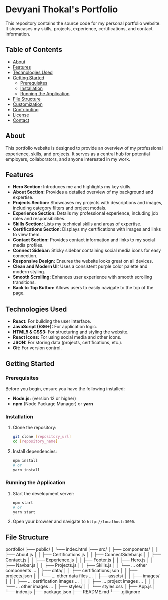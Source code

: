 # Devyani Thokal's Portfolio

This repository contains the source code for my personal portfolio website. It showcases my skills, projects, experience, certifications, and contact information.

## Table of Contents

- [About](#about)
- [Features](#features)
- [Technologies Used](#technologies-used)
- [Getting Started](#getting-started)
  - [Prerequisites](#prerequisites)
  - [Installation](#installation)
  - [Running the Application](#running-the-application)
- [File Structure](#file-structure)
- [Customization](#customization)
- [Contributing](#contributing)
- [License](#license)
- [Contact](#contact)

## About

This portfolio website is designed to provide an overview of my professional experience, skills, and projects. It serves as a central hub for potential employers, collaborators, and anyone interested in my work.

## Features

- **Hero Section:** Introduces me and highlights my key skills.
- **About Section:** Provides a detailed overview of my background and expertise.
- **Projects Section:** Showcases my projects with descriptions and images, including category filters and project modals.
- **Experience Section:** Details my professional experience, including job roles and responsibilities.
- **Skills Section:** Lists my technical skills and areas of expertise.
- **Certifications Section:** Displays my certifications with images and links to view them.
- **Contact Section:** Provides contact information and links to my social media profiles.
- **Connect Sidebar:** Sticky sidebar containing social media icons for easy connection.
- **Responsive Design:** Ensures the website looks great on all devices.
- **Clean and Modern UI:** Uses a consistent purple color palette and modern styling.
- **Smooth Scrolling:** Enhances user experience with smooth scrolling transitions.
- **Back to Top Button:** Allows users to easily navigate to the top of the page.

## Technologies Used

- **React:** For building the user interface.
- **JavaScript (ES6+):** For application logic.
- **HTML5 & CSS3:** For structuring and styling the website.
- **React Icons:** For using social media and other icons.
- **JSON:** For storing data (projects, certifications, etc.).
- **Git:** For version control.

## Getting Started

### Prerequisites

Before you begin, ensure you have the following installed:

- **Node.js:** (version 12 or higher)
- **npm** (Node Package Manager) or **yarn**

### Installation

1.  Clone the repository:

    ```bash
    git clone [repository_url]
    cd [repository_name]
    ```

2.  Install dependencies:

    ```bash
    npm install
    # or
    yarn install
    ```

### Running the Application

1.  Start the development server:

    ```bash
    npm start
    # or
    yarn start
    ```

2.  Open your browser and navigate to `http://localhost:3000`.

## File Structure

portfolio/
├── public/
│ └── index.html
├── src/
│ ├── components/
│ │ ├── About.js
│ │ ├── Certifications.js
│ │ ├── ConnectSidebar.js
│ │ ├── Contact.js
│ │ ├── Experience.js
│ │ ├── Footer.js
│ │ ├── Hero.js
│ │ ├── Navbar.js
│ │ ├── Projects.js
│ │ ├── Skills.js
│ │ └── ... other components ...
│ ├── data/
│ │ ├── certifications.json
│ │ ├── projects.json
│ │ └── ... other data files ...
│ ├── assets/
│ │ ├── images/
│ │ │ ├── ... certification images ...
│ │ │ ├── ... project images ...
│ │ │ └── ... other images ...
│ ├── styles/
│ │ └── styles.css
│ ├── App.js
│ └── index.js
├── package.json
├── README.md
└── .gitignore
